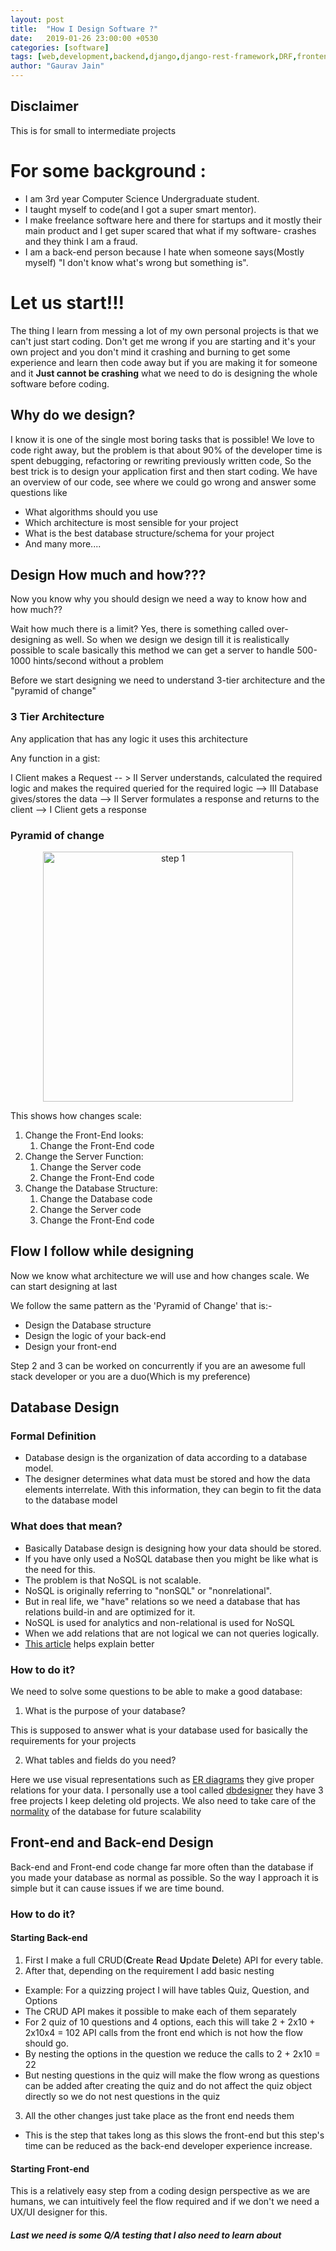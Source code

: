 ```yaml
---
layout: post
title:  "How I Design Software ?"
date:   2019-01-26 23:00:00 +0530
categories: [software]
tags: [web,development,backend,django,django-rest-framework,DRF,frontend,design,how,to,gauravjain98,gaurav,jeklly,developer,designer,freelancer]
author: "Gaurav Jain"
---
```

## Disclaimer 

This is for small to intermediate projects 

# **For some background :**
- I am 3rd year Computer Science Undergraduate student.
- I taught myself to code(and I got a super smart mentor).
- I make freelance software here and there for startups and it mostly their main product and I get super scared that what if my software- crashes and they think I am a fraud.
- I am a back-end person because I hate when someone says(Mostly myself) "I don't know what's wrong but something is".

# **Let us start!!!**

The thing I learn from messing a lot of my own personal projects is that we can't just start coding. Don't get me wrong if you are starting and it's your own project and you don't mind it crashing and burning to get some experience and learn then code away but if you are making it for someone and it **Just cannot be crashing** what we need to do is designing the whole software before coding. 

## **Why do we design?**

I know it is one of the single most boring tasks that is possible! We love to code right away, but the problem is that about 90% of the developer time is spent debugging, refactoring or rewriting previously written code, So the best trick is to design your application first and then start coding. We have an overview of our code, see where we could go wrong and answer some questions like

- What algorithms should you use  
- Which architecture is most sensible for your project  
- What is the best database structure/schema for your project
- And many more....

## **Design How much and how???**

Now you know why you should design we need a way to know how and how much?? 

Wait how much there is a limit? Yes, there is something called over-designing as well.
So when we design we design till it is realistically possible to scale
basically this method we can get a server to handle 500-1000 hints/second without a problem 

Before we start designing we need to understand 3-tier architecture and the "pyramid of change"

### **3 Tier Architecture**

Any application that has any logic it uses this architecture

Any function in a gist: 

I Client makes a Request -- > II Server understands, calculated the required logic and makes the required queried for the required logic  --> III Database gives/stores the data --> II Server formulates a response and returns to the client --> I Client gets a response  

   
### **Pyramid of change**

<div style="text-align:center;">
<img src="/assets/pyramid-of-change.png" alt="step 1"  width="400rem"/>
</div>

This shows how changes scale:
1. Change the Front-End looks:
    1. Change the Front-End code
2. Change the Server Function:
    1. Change the Server code
    2. Change the Front-End code
3. Change the Database Structure:
    1. Change the Database code
    2. Change the Server code
    3. Change the Front-End code

## **Flow I follow while designing**

Now we know what architecture we will use and how changes scale. We can start designing at last 

We follow the same pattern as the 'Pyramid of Change' that is:-

- Design the Database structure
- Design the logic of your back-end
- Design your front-end


Step 2 and 3 can be worked on concurrently if you are an awesome full stack developer or you are a duo(Which is my preference)

## **Database Design**

### **Formal Definition**

- Database design is the organization of data according to a database model. 
- The designer determines what data must be stored and how the data elements interrelate. With this information, they can begin to fit the data to the database model

### **What does that mean?**

- Basically Database design is designing how your data should be stored.
- If you have only used a NoSQL database then you might be like what is the need for this.
- The problem is that NoSQL is not scalable.  
- NoSQL is originally referring to "nonSQL" or "nonrelational".
- But in real life, we "have" relations so we need a database that has relations build-in and are optimized for it.
- NoSQL is used for analytics and non-relational is used for NoSQL
- When we add relations that are not logical we can not queries logically.
- [This article](https://www.sitepoint.com/sql-vs-nosql-differences/) helps explain better 

### **How to do it?**

We need to solve some questions to be able to make a good database:

1. What is the purpose of your database?

This is supposed to answer what is your database used for basically the requirements for your projects

2. What tables and fields do you need?

Here we use visual representations such as <a href="https://en.wikipedia.org/wiki/Entity%E2%80%93relationship_model" >ER diagrams</a> they give proper relations for your data. I personally use a tool called [dbdesigner](http://dbdesigner.net/)  they have 3 free projects I keep deleting old projects. We also need to take care of the <a href="https://en.wikipedia.org/wiki/Database_normalization" > normality</a> of the database for future scalability

## **Front-end and Back-end Design**

Back-end and Front-end code change far more often than the database if you made your database as normal as possible.
So the way I approach it is simple but it can cause issues if we are time bound.

### **How to do it?**
#### **Starting Back-end**

1. First I make a full CRUD(**C**reate **R**ead **U**pdate **D**elete) API for every table.
2. After that, depending on the requirement I add basic nesting
- Example: For a quizzing project I will have tables Quiz, Question, and Options
- The CRUD API makes it possible to make each of them separately
- For 2 quiz of 10 questions and 4 options, each this will take 2 + 2x10 + 2x10x4 = 102 API calls from the front end which is not how the flow should go.
- By nesting the options in the question we reduce the calls to 2 + 2x10 = 22
- But nesting questions in the quiz will make the flow wrong as questions can be added after creating the quiz and do not affect the quiz object directly so we do not nest questions in the quiz
3. All the other changes just take place as the front end needs them
- This is the step that takes long as this slows the front-end but this step's time can be reduced as the back-end developer experience increase.

#### **Starting Front-end**

This is a relatively easy step from a coding design perspective as we are humans, we can intuitively feel the flow required and if we don't we need a UX/UI designer for this.  

##### Last we need is some Q/A testing that I also need to learn about